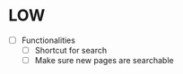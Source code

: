 # LOW

- [ ] Functionalities
  - [ ] Shortcut for search
  - [ ] Make sure new pages are searchable
